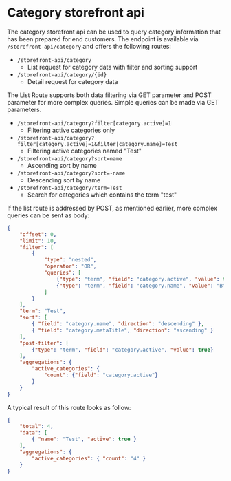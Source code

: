 # Category storefront api

The category storefront api can be used to query category information that has been prepared for end customers.
The endpoint is available via `/storefront-api/category` and offers the following routes:
* `/storefront-api/category`
    * List request for category data with filter and sorting support
* `/storefront-api/category/{id} `
    * Detail request for category data 

The List Route supports both data filtering via GET parameter and POST parameter for more complex queries. Simple queries can be made via GET parameters.

* `/storefront-api/category?filter[category.active]=1`
    * Filtering active categories only
* `/storefront-api/category?filter[category.active]=1&filter[category.name]=Test`
    * Filtering active categories named "Test"
* `/storefront-api/category?sort=name`
    * Ascending sort by name
* `/storefront-api/category?sort=-name`
    * Descending sort by name
* `/storefront-api/category?term=Test`
    * Search for categories which contains the term "test"
    
If the list route is addressed by POST, as mentioned earlier, more complex queries can be sent as body:
```json
{
    "offset": 0,
    "limit": 10,
    "filter": [
        {
            "type": "nested",
            "operator": "OR",
            "queries": [
                {"type": "term", "field": "category.active", "value": true},
                {"type": "term", "field": "category.name", "value": "B"}
            ]
        }
    ],
    "term": "Test",
    "sort": [
        { "field": "category.name", "direction": "descending" },
        { "field": "category.metaTitle", "direction": "ascending" }
    ],
    "post-filter": [
        {"type": "term", "field": "category.active", "value": true}
    ],
    "aggregations": {
        "active_categories": {
            "count": {"field": "category.active"}
        }
    }
}
```

A typical result of this route looks as follow:
```json
{
    "total": 4,
    "data": [
        { "name": "Test", "active": true }
    ],
    "aggregations": {
        "active_categories": { "count": "4" }
    }
}
```


  